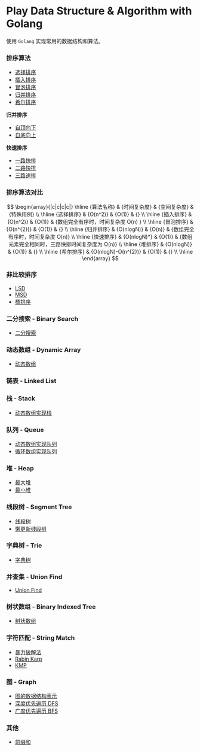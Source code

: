 # Play Data Structure & Algorithm with Golang

使用 `Golang` 实现常用的数据结构和算法。

### 排序算法
* [选择排序](./sort/selectsort.go)
* [插入排序](./sort/insertionsort.go)
* [冒泡排序](./sort/bubblesort.go)
* [归并排序](./sort/mergesort.go)
* [希尔排序](./sort/shellsort.go)

**归并排序**
* [自顶向下](./sort/mergesort.go)
* [自底向上](./sort/mergesortbu.go)

**快速排序**
* [一路快排](./sort/quicksort1way.go)
* [二路快排](./sort/quicksort2ways.go)
* [三路速排](./sort/quicksort3ways.go)

### 排序算法对比
$$
\begin{array}{|c|c|c|c|}
\hline
{算法名称} & {时间复杂度} & {空间复杂度} & {特殊用例} \\
\hline
{选择排序} & {O(n^2)} & {O(1)} & {} \\
\hline
{插入排序} & {O(n^2)} & {O(1)} & {数组完全有序时，时间复杂度 O(n) } \\
\hline
{冒泡排序} & {O(n^{2})} & {O(1)} & {} \\
\hline
{归并排序} & {O(nlogN)} & {O(n)} & {数组完全有序时，时间复杂度 O(n)} \\
\hline
{快速排序} & {O(nlogN)*} & {O(1)} & {数组元素完全相同时，三路快排时间复杂度为 O(n)} \\
\hline
{堆排序} & {O(nlogN)} & {O(1)} & {} \\
\hline
{希尔排序} & {O(nlogN)-O(n^{2})} & {O(1)} & {} \\
\hline
\end{array}
$$

### 非比较排序
* [LSD](./sort/radix/lsd.go)
* [MSD](./sort/radix/msd.go)
* [桶排序](./sort/radix/bucket_sort.go)

### 二分搜索 - Binary Search
* [二分搜索](./search/binary_search.go)

### 动态数组 - Dynamic Array
* [动态数组](./array/array.go)

### 链表 - Linked List

### 栈 - Stack
* [动态数组实现栈](./stack/array_stack.go)

### 队列 - Queue
* [动态数组实现队列](./queue/array_queue.go)
* [循环数组实现队列](./queue/loop_queue.go)

### 堆 - Heap
* [最大堆](./tree/max_heap.go)
* [最小堆](./tree/min_heap.go)

### 线段树 - Segment Tree
* [线段树](./tree/segment_tree.go)
* [懒更新线段树](./tree/lazy_segment_tree.go)

### 字典树 - Trie
* [字典树](./tree/trie.go)

### 并查集 - Union Find
* [Union Find](./tree/union_find.go)

### 树状数组 - Binary Indexed Tree
* [树状数组](./tree/binary_indexed_tree.go)


### 字符匹配 - String Match
* [暴力破解法](./strings/match/brute_force.go)
* [Rabin Karp](./strings/match/rabin_karp.go)
* [KMP](./strings/match/kmp.go)

### 图 - Graph
* [图的数据结构表示](./graph/)
* [深度优先遍历 DFS](./graph/dfs/)
* [广度优先遍历 BFS](./graph/bfs/)

### 其他
* [前缀和](./util/presum/)
